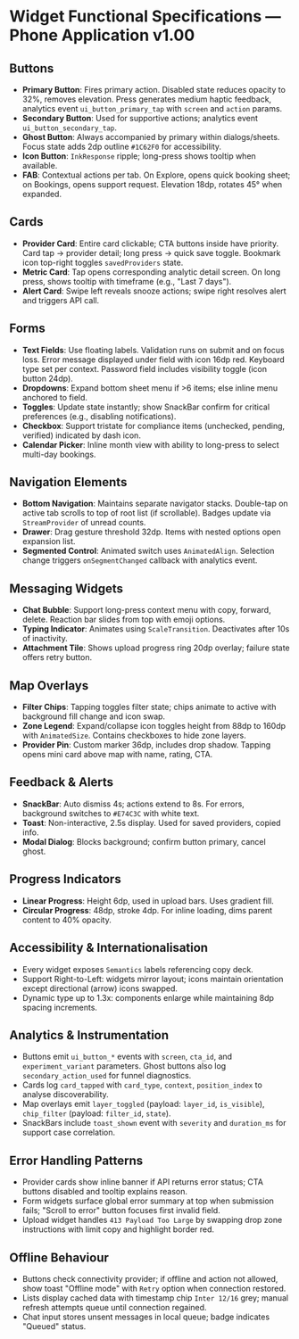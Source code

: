 # Widget Functional Specifications — Phone Application v1.00

## Buttons
- **Primary Button**: Fires primary action. Disabled state reduces opacity to 32%, removes elevation. Press generates medium haptic feedback, analytics event `ui_button_primary_tap` with `screen` and `action` params.
- **Secondary Button**: Used for supportive actions; analytics event `ui_button_secondary_tap`.
- **Ghost Button**: Always accompanied by primary within dialogs/sheets. Focus state adds 2dp outline `#1C62F0` for accessibility.
- **Icon Button**: `InkResponse` ripple; long-press shows tooltip when available.
- **FAB**: Contextual actions per tab. On Explore, opens quick booking sheet; on Bookings, opens support request. Elevation 18dp, rotates 45° when expanded.

## Cards
- **Provider Card**: Entire card clickable; CTA buttons inside have priority. Card tap -> provider detail; long press -> quick save toggle. Bookmark icon top-right toggles `savedProviders` state.
- **Metric Card**: Tap opens corresponding analytic detail screen. On long press, shows tooltip with timeframe (e.g., "Last 7 days").
- **Alert Card**: Swipe left reveals snooze actions; swipe right resolves alert and triggers API call.

## Forms
- **Text Fields**: Use floating labels. Validation runs on submit and on focus loss. Error message displayed under field with icon 16dp red. Keyboard type set per context. Password field includes visibility toggle (icon button 24dp).
- **Dropdowns**: Expand bottom sheet menu if >6 items; else inline menu anchored to field.
- **Toggles**: Update state instantly; show SnackBar confirm for critical preferences (e.g., disabling notifications).
- **Checkbox**: Support tristate for compliance items (unchecked, pending, verified) indicated by dash icon.
- **Calendar Picker**: Inline month view with ability to long-press to select multi-day bookings.

## Navigation Elements
- **Bottom Navigation**: Maintains separate navigator stacks. Double-tap on active tab scrolls to top of root list (if scrollable). Badges update via `StreamProvider` of unread counts.
- **Drawer**: Drag gesture threshold 32dp. Items with nested options open expansion list.
- **Segmented Control**: Animated switch uses `AnimatedAlign`. Selection change triggers `onSegmentChanged` callback with analytics event.

## Messaging Widgets
- **Chat Bubble**: Support long-press context menu with copy, forward, delete. Reaction bar slides from top with emoji options.
- **Typing Indicator**: Animates using `ScaleTransition`. Deactivates after 10s of inactivity.
- **Attachment Tile**: Shows upload progress ring 20dp overlay; failure state offers retry button.

## Map Overlays
- **Filter Chips**: Tapping toggles filter state; chips animate to active with background fill change and icon swap.
- **Zone Legend**: Expand/collapse icon toggles height from 88dp to 160dp with `AnimatedSize`. Contains checkboxes to hide zone layers.
- **Provider Pin**: Custom marker 36dp, includes drop shadow. Tapping opens mini card above map with name, rating, CTA.

## Feedback & Alerts
- **SnackBar**: Auto dismiss 4s; actions extend to 8s. For errors, background switches to `#E74C3C` with white text.
- **Toast**: Non-interactive, 2.5s display. Used for saved providers, copied info.
- **Modal Dialog**: Blocks background; confirm button primary, cancel ghost.

## Progress Indicators
- **Linear Progress**: Height 6dp, used in upload bars. Uses gradient fill.
- **Circular Progress**: 48dp, stroke 4dp. For inline loading, dims parent content to 40% opacity.

## Accessibility & Internationalisation
- Every widget exposes `Semantics` labels referencing copy deck.
- Support Right-to-Left: widgets mirror layout; icons maintain orientation except directional (arrow) icons swapped.
- Dynamic type up to 1.3x: components enlarge while maintaining 8dp spacing increments.

## Analytics & Instrumentation
- Buttons emit `ui_button_*` events with `screen`, `cta_id`, and `experiment_variant` parameters. Ghost buttons also log `secondary_action_used` for funnel diagnostics.
- Cards log `card_tapped` with `card_type`, `context`, `position_index` to analyse discoverability.
- Map overlays emit `layer_toggled` (payload: `layer_id`, `is_visible`), `chip_filter` (payload: `filter_id`, `state`).
- SnackBars include `toast_shown` event with `severity` and `duration_ms` for support case correlation.

## Error Handling Patterns
- Provider cards show inline banner if API returns error status; CTA buttons disabled and tooltip explains reason.
- Form widgets surface global error summary at top when submission fails; "Scroll to error" button focuses first invalid field.
- Upload widget handles `413 Payload Too Large` by swapping drop zone instructions with limit copy and highlight border red.

## Offline Behaviour
- Buttons check connectivity provider; if offline and action not allowed, show toast "Offline mode" with `Retry` option when connection restored.
- Lists display cached data with timestamp chip `Inter 12/16` grey; manual refresh attempts queue until connection regained.
- Chat input stores unsent messages in local queue; badge indicates "Queued" status.
